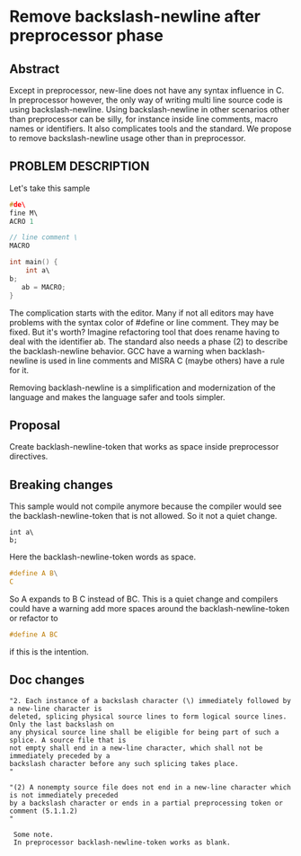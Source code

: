 # Remove backslash-newline after preprocessor phase

## Abstract 
 
Except in preprocessor, new-line does not have any syntax influence in C. In preprocessor however, the only way of writing multi line source code is using backslash-newline. 
Using backslash-newline in other scenarios other than preprocessor can be silly, for instance inside line comments, macro names or identifiers. It also complicates tools and the standard. 
We propose to remove backslash-newline usage other than in preprocessor. 

 

## PROBLEM DESCRIPTION 

Let's take this sample 

```c
#de\ 
fine M\ 
ACRO 1 

// line comment \ 
MACRO 

int main() { 
    int a\ 
b; 
   ab = MACRO; 
} 
```

The complication starts with the editor. Many if not all editors may have problems with the syntax color of #define or line comment. They may be fixed. But it's worth? 
Imagine refactoring tool that does rename having to deal with the identifier ab. The standard also needs a phase (2) to describe the backlash-newline behavior. GCC have a warning when backlash-newline is used in line comments and MISRA C (maybe others) have a rule for it. 

Removing backlash-newline is a simplification and modernization of the language and makes the language safer and tools simpler. 
 
## Proposal

Create backlash-newline-token that works as space inside preprocessor directives.

## Breaking changes

This sample would not compile anymore because the compiler would see the backlash-newline-token
that is not allowed. So it not a quiet change.

```
int a\
b;
```

Here the backlash-newline-token words as space. 

```c
#define A B\
C
```
So A expands to B C instead of BC.
This is a quiet change and compilers could have a warning add more spaces around the 
backlash-newline-token or refactor to
```c
#define A BC
```
if this is the intention.

## Doc changes

```
"2. Each instance of a backslash character (\) immediately followed by a new-line character is 
deleted, splicing physical source lines to form logical source lines. Only the last backslash on 
any physical source line shall be eligible for being part of such a splice. A source file that is 
not empty shall end in a new-line character, which shall not be immediately preceded by a 
backslash character before any such splicing takes place. 
"

"(2) A nonempty source file does not end in a new-line character which is not immediately preceded 
by a backslash character or ends in a partial preprocessing token or comment (5.1.1.2) 
"
```

```
 Some note.
 In preprocessor backlash-newline-token works as blank.
```
